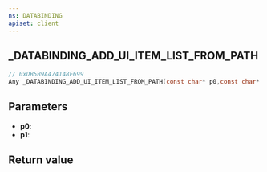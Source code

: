 ```yaml
---
ns: DATABINDING
apiset: client
---
```

## _DATABINDING_ADD_UI_ITEM_LIST_FROM_PATH

```c
// 0xDB5B9A474148F699
Any _DATABINDING_ADD_UI_ITEM_LIST_FROM_PATH(const char* p0,const char* p1);
```


## Parameters
* **p0**:
* **p1**:

## Return value

